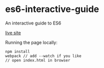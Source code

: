 # es6-interactive-guide
An interactive guide to ES6

[live site](http://projects.formidablelabs.com/es6-interactive-guide/)

Running the page locally:
```
npm install
webpack // add --watch if you like
// open index.html in browser
```